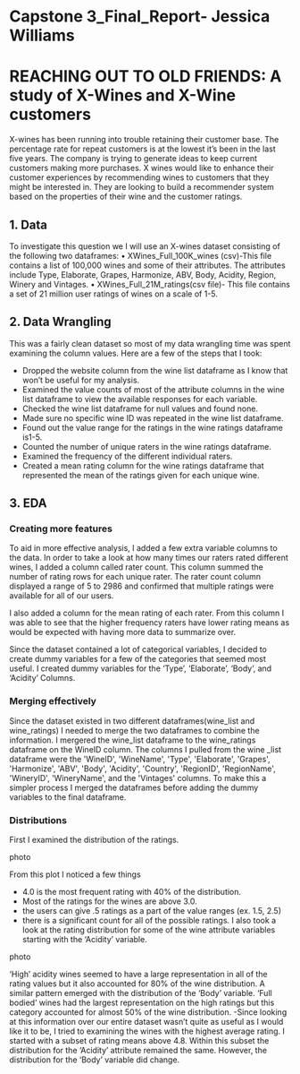# Capstone 3_Final_Report- Jessica Williams
# REACHING OUT TO OLD FRIENDS: A study of X-Wines and X-Wine customers
X-wines has been running into trouble retaining their customer base. The percentage rate for repeat customers is at the lowest it’s been in the last five years. The company is trying to generate ideas to keep current customers making more purchases. X wines would like to enhance their customer experiences by recommending wines to customers that they might be interested in. They are looking to build a recommender system based on the properties of their wine and the customer ratings.

## 1. Data
To investigate this question we I will use an X-wines dataset consisting of the following two dataframes:
•	XWines_Full_100K_wines (csv)-This file contains a list of 100,000 wines and some of their attributes. The attributes include Type, Elaborate, Grapes, Harmonize, ABV, Body, Acidity, Region, Winery and Vintages.
•	XWines_Full_21M_ratings(csv file)- This file contains a set of 21 million user ratings of wines on a scale of 1-5.

## 2. Data Wrangling
This was a fairly clean dataset so most of my data wrangling time was spent examining the column values. Here are a few of the steps that I took:
- Dropped the website column from the wine list dataframe as I know that won’t be useful for my analysis.
- Examined the value counts of most of the attribute columns in the wine list dataframe to view the available responses for each variable.
- Checked the wine list dataframe for null values and found none.
- Made sure no specific wine ID was repeated in the wine list dataframe. 
- Found out the value range for the ratings in the wine ratings dataframe is1-5.
- Counted the number of unique raters in the wine ratings dataframe.
- Examined the frequency of the different individual raters.
- Created a mean rating column for the wine ratings dataframe that represented the mean of the ratings given for each unique wine.

## 3. EDA

### Creating more features
To aid in more effective analysis, I added a few extra variable columns to the data. In order to take a look at how many times our raters rated different wines, I added a column called rater count. This column summed the number of rating rows for each unique rater. The rater count column displayed a range of 5 to 2986 and confirmed that multiple ratings were available for all of our users.

I also added a column for the mean rating of each rater. From this column I was able to see that the higher frequency raters have lower rating means as would be expected with having more data to summarize over.  

Since the dataset contained a lot of categorical variables, I decided to create dummy variables for a few of the categories that seemed most useful. I created dummy variables for the ‘Type’, ‘Elaborate’, ‘Body’, and ‘Acidity’ Columns.

### Merging effectively
Since the dataset existed in two different dataframes(wine_list and wine_ratings) I needed to merge the two dataframes to combine the information. I mergered the wine_list dataframe to the wine_ratings dataframe on the WineID column. The columns I pulled from the wine _list dataframe were the 'WineID', 'WineName', 'Type', 'Elaborate', 'Grapes', 'Harmonize', 'ABV', 'Body', 'Acidity', 'Country', 'RegionID', 'RegionName', 'WineryID', 'WineryName', and the 'Vintages' columns. To make this a simpler process I merged the dataframes before adding the dummy variables to the final dataframe.

### Distributions

First I examined the distribution of the ratings. 

photo

From this plot I noticed a few things
- 4.0 is the most frequent rating with 40% of the distribution.
- Most of the ratings for the wines are above 3.0.
- the users can give .5 ratings as a part of the value ranges (ex. 1.5, 2.5)
- there is a significant count for all of the possible ratings.
I also took a look at the rating distribution for some of the wine attribute variables starting with the ‘Acidity’ variable. 

photo

‘High’ acidity wines seemed to have a large representation in all of the rating values but it also accounted for 80% of the wine distribution. A similar pattern emerged with the distribution of the ‘Body’ variable. ‘Full bodied’ wines had the largest representation on the high ratings but this category accounted for almost 50% of the wine distribution.
-Since looking at this information over our entire dataset wasn’t quite as useful as I would like it to be, I tried to examining the wines with the highest average rating. I started with a subset of rating means above 4.8. Within this subset the distribution for the ‘Acidity’ attribute remained the same. However, the distribution for the ‘Body’ variable did change. 


